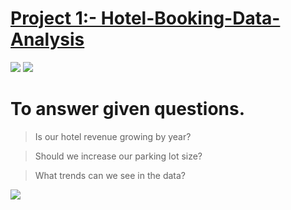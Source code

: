 # [Project 1:- Hotel-Booking-Data-Analysis](https://github.com/AnnkitGupta/Data-Analysis-Portfolio-Projects)


![](https://github.com/AnnkitGupta/Data-Analysis-Portfolio-Projects/blob/main/images/Data%20Analysis2.png)
![](https://https://github.com/AnnkitGupta/Data-Analysis-Portfolio-Projects/blob/main/images/Project%20Pipeline.png)


# To answer given questions.

> Is our hotel revenue growing by year?

> Should we increase our parking lot size?

> What trends can we see in the data?

![](https://github.com/AnnkitGupta/Data-Analysis-Portfolio-Projects/blob/main/images/Requirements.png)
